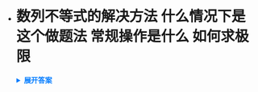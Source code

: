 - # 数列不等式的解决方法  什么情况下是这个做题法 常规操作是什么 如何求极限
    <details>
      <summary style="font-weight: bold; color: #007bff;">展开答案</summary>
      <ul>    <li style="color: blue;">遇见 f(xn,xn+1) 是包含 xn xn+1的不等关系的</li>
      <li style="color: blue;">依旧是单调有界准则 首先确定单调性 然后确定上下界问题 但是可能依旧考虑 f(x)的最值关系</li>
      <li style="color: blue;">最后依旧 单调有界实现的 （通过思考不等式 从而得出）</li>
      <li style="color: blue;">通过极限的保号性 戴帽法转化为 大于等于 再通过函数式 看看得到大于等于/小于等于 从而得到准确的极限值</li>
      </ul>
    </details>